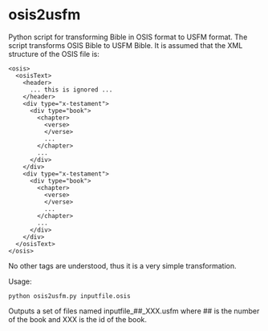 osis2usfm
=========

Python script for transforming Bible in OSIS format to USFM format.
The script transforms OSIS Bible to USFM Bible. It is assumed that the
XML structure of the OSIS file is:

    <osis>
      <osisText>
        <header>
          ... this is ignored ...
        </header>
        <div type="x-testament">
          <div type="book">
            <chapter>
              <verse>
              </verse>
              ...
            </chapter>
            ...
          </div>
        </div>
        <div type="x-testament">
          <div type="book">
            <chapter>
              <verse>
              </verse>
              ...
            </chapter>
            ...
          </div>
        </div>
      </osisText>
    </osis>

No other tags are understood, thus it is a very simple transformation.

Usage:

    python osis2usfm.py inputfile.osis

Outputs a set of files named inputfile_##_XXX.usfm where ## is the
number of the book and XXX is the id of the book.
